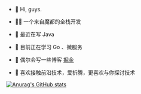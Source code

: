 - 👋 Hi, guys. 

- 👨‍💻‍ 一个来自魔都的全栈开发
- 👀 最近在写 Java
- 🌱 目前正在学习 Go 、微服务
- 💞️ 偶尔会写一些博客 [掘金](https://juejin.cn/user/993614678985085)
- 🤝 喜欢接触前沿技术，爱折腾，更喜欢与你探讨技术

[![Anurag's GitHub stats](https://github-readme-stats.vercel.app/api?username=shuai93)](https://github.com/shuai93)
